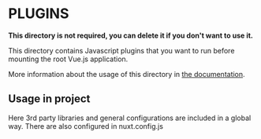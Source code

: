 # PLUGINS

**This directory is not required, you can delete it if you don't want to use it.**

This directory contains Javascript plugins that you want to run before mounting the root Vue.js application.

More information about the usage of this directory in [the documentation](https://nuxtjs.org/guide/plugins).

## Usage in project

Here 3rd party libraries and general configurations are included in a global way. There are also configured in nuxt.config.js
